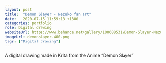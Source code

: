 ```yaml
---
layout: post
title:  "Demon Slayer - Nezuko fan art"
date:   2020-07-15 11:59:13 +1300
categories: portfolio
role: Digital drawing
websiteUrl: https://www.behance.net/gallery/100688531/Demon-Slayer-Nezuko
imageUrl: demonslayer-400.png
tags: ["Digital drawing"]
---
```

 
A digital drawing made in Krita from the Anime “Demon Slayer”